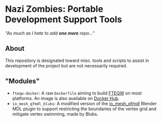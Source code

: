 # Nazi Zombies: Portable Development Support Tools

*"As much as I hate to add **one more** repo..."*

## About
This repository is designated toward misc. tools and scripts to assist in development of the project but are not necessarily required.

## "Modules"
* `fteqw-docker`: A raw `Dockerfile` aiming to build [FTEQW](https://github.com/nzp-team/fteqw) on most platforms. An image is also available on [Docker Hub](https://hub.docker.com/r/motolegacy/fteqw).
* `io_mesh_qfmdl_blubs`: A modified version of the [io_mesh_qfmdl](https://github.com/robrohan/blender_ie_quake_mdl) Blender MDL plugin to support restricting the boundaries of the vertex grid and mitigate vertex swimming, made by Blubs.